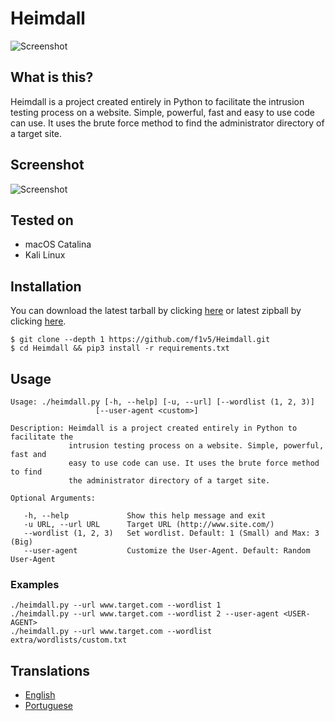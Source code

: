 # Heimdall
![Screenshot](https://raw.githubusercontent.com/f1v5/Heimdall/master/doc/images/heimdall.gif)


## What is this?

Heimdall is a project created entirely in Python to facilitate the intrusion testing process on a website. Simple, powerful, fast and easy to use code can use. It uses the brute force method to find the administrator directory of a target site.

## Screenshot

![Screenshot](https://raw.githubusercontent.com/f1v5/Heimdall/master/doc/images/heimdall_screenshot.png)

## Tested on

* macOS Catalina
* Kali Linux

## Installation

You can download the latest tarball by clicking [here](https://github.com/f1v5/Heimdall/tarball/master) or latest zipball by clicking [here](https://github.com/f1v5/Heimdall/zipball/master).

```
$ git clone --depth 1 https://github.com/f1v5/Heimdall.git
$ cd Heimdall && pip3 install -r requirements.txt
```

## Usage

```
Usage: ./heimdall.py [-h, --help] [-u, --url] [--wordlist (1, 2, 3)]
                   [--user-agent <custom>]

Description: Heimdall is a project created entirely in Python to facilitate the 
             intrusion testing process on a website. Simple, powerful, fast and 
             easy to use code can use. It uses the brute force method to find 
             the administrator directory of a target site.

Optional Arguments:

   -h, --help             Show this help message and exit
   -u URL, --url URL      Target URL (http://www.site.com/)
   --wordlist (1, 2, 3)   Set wordlist. Default: 1 (Small) and Max: 3 (Big)
   --user-agent           Customize the User-Agent. Default: Random User-Agent
```

### Examples

```
./heimdall.py --url www.target.com --wordlist 1
./heimdall.py --url www.target.com --wordlist 2 --user-agent <USER-AGENT>
./heimdall.py --url www.target.com --wordlist extra/wordlists/custom.txt
```

## Translations

* [English](https://github.com/f1v5/Heimdall/blob/master/README.md)
* [Portuguese](https://github.com/f1v5/Heimdall/blob/master/doc/translations/README-pt-BR.md)